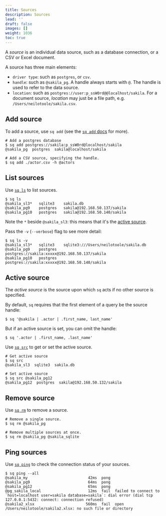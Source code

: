 ```yaml
---
title: Sources
description: Sources
lead: ''
draft: false
images: []
weight: 1036
toc: true
---
```

A _source_ is an individual data source, such as a database connection, or
a CSV or Excel document.

A source has three main elements:

- `driver type`: such as `postgres`, or `csv`.
- `handle`: such as `@sakila_pg`. A handle always starts with `@`. The handle is used to refer
  to the data source.
- `location`: such as `postgres://user:p_ssW0rd@@localhost/sakila`. For
  a document source, _location_ may just be a file path, e.g. `/Users/neilotoole/sakila.csv`.

## Add source

To add a source, use `sq add` (see the [`sq add` docs](/docs/cmd/add) for more).

```shell
# Add a postgres database
$ sq add postgres://sakila:p_ssW0rd@localhost/sakila
@sakila_pg  postgres  sakila@localhost/sakila

# Add a CSV source, specifying the handle.
$ sq add ./actor.csv -h @actors
```

## List sources

Use [`sq ls`](/docs/cmd/ls) to list sources.

```shell
$ sq ls
@sakila_sl3*   sqlite3    sakila.db
@sakila_pg9    postgres   sakila@192.168.50.137/sakila
@sakila_pg10   postgres   sakila@192.168.50.140/sakila
```

Note the `*` beside `@sakila_sl3`: this means that it's
the [active source](#active-source).

Pass the `-v` (`--verbose`) flag to see more detail:

```shell
$ sq ls -v
@sakila_sl3*   sqlite3    sqlite3:///Users/neilotoole/sakila.db
@sakila_pg9    postgres   postgres://sakila:xxxxx@192.168.50.137/sakila
@sakila_pg10   postgres   postgres://sakila:xxxxx@192.168.50.140/sakila
```

## Active source

The _active source_ is the source upon which `sq` acts if no other source is specified.

By default, `sq` requires that the first element of a query be the source handle:

```shell
$ sq '@sakila | .actor | .first_name, last_name'

```

But if an active source is set, you can omit the handle:

```shell
$ sq '.actor | .first_name, .last_name'
```

Use [`sq src`](/docs/cmd/src) to get or set the active source.

```shell
# Get active source
$ sq src
@sakila_sl3  sqlite3  sakila.db

# Set active source
$ sq src @sakila_pg12
@sakila_pg12  postgres  sakila@192.168.50.132/sakila
```

## Remove source

Use [`sq rm`](/docs/cmd/rm) to remove a source.

```shell
# Remove a single source.
$ sq rm @sakila_pg

# Remove multiple sources at once.
$ sq rm @sakila_pg @sakila_sqlite
```

## Ping sources

Use [`sq ping`](/docs/cmd/ping) to check the connection status of your sources.

```shell
$ sq ping --all
@sakila_my                           42ms  pong
@sakila_pg9                          64ms  pong
@sakila_pg12                         65ms  pong
@pg_sakila_local                     12ms  fail  failed to connect to `host=localhost user=sakila database=sakila`: dial error (dial tcp 127.0.0.1:5432: connect: connection refused)
@sakila2_xlsx                       560ms  fail  open /Users/neilotoole/sakila2.xlsx: no such file or directory
```







